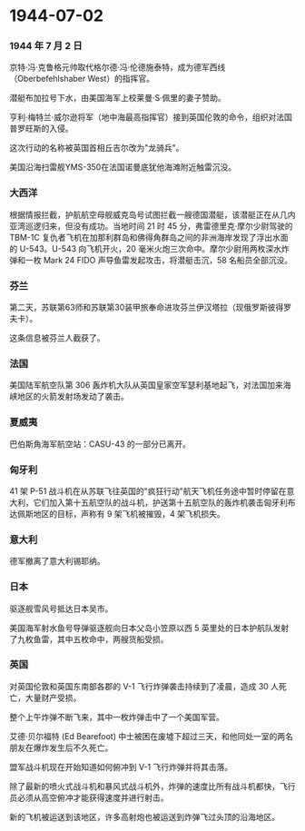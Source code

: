 # 1944-07-02

### 1944 年 7 月 2 日

京特·冯·克鲁格元帅取代格尔德·冯·伦德施泰特，成为德军西线（Oberbefehlshaber
West）的指挥官。

潜艇布加拉号下水，由美国海军上校莱曼·S·佩里的妻子赞助。

亨利·梅特兰·威尔逊将军（地中海最高指挥官）接到英国伦敦的命令，组织对法国普罗旺斯的入侵。

这次行动的名称被英国首相丘吉尔改为"龙骑兵"。

美国沿海扫雷舰YMS-350在法国诺曼底犹他海滩附近触雷沉没。

### 大西洋

根据情报拦截，护航航空母舰威克岛号试图拦截一艘德国潜艇，该潜艇正在从几内亚湾巡逻归来，但没有成功。当地时间
21 时 45 分，弗雷德里克·摩尔少尉驾驶的 TBM-1C
复仇者飞机在加那利群岛和佛得角群岛之间的非洲海岸发现了浮出水面的
U-543。U-543 向飞机开火，20
毫米火炮三次命中。摩尔少尉用两枚深水炸弹和一枚 Mark 24 FIDO
声导鱼雷发起攻击，将潜艇击沉，58 名船员全部沉没。

### 芬兰

第二天，苏联第63师和苏联第30装甲旅奉命进攻芬兰伊汉塔拉（现俄罗斯彼得罗夫卡）。

这条信息被芬兰人截获了。

### 法国

美国陆军航空队第 306
轰炸机大队从英国皇家空军瑟利基地起飞，对法国加来海峡地区的火箭发射场发动了袭击。

### 夏威夷

巴伯斯角海军航空站：CASU-43 的一部分已离开。

### 匈牙利

41 架 P-51
战斗机在从苏联飞往英国的"疯狂行动"航天飞机任务途中暂时停留在意大利，它们加入第十五航空队的战斗机，护送第十五航空队的轰炸机袭击匈牙利布达佩斯地区的目标，声称有
9 架飞机被摧毁，4 架飞机损失。

### 意大利

德军撤离了意大利锡耶纳。

### 日本

驱逐舰雪风号抵达日本吴市。

美国海军射水鱼号导弹驱逐舰向日本父岛小笠原以西 5
英里处的日本护航队发射了九枚鱼雷，其中五枚命中，两艘货船受损。

### 英国

对英国伦敦和英国东南部各郡的 V-1 飞行炸弹袭击持续到了凌晨，造成 30
人死亡，大量财产受损。

整个上午炸弹不断飞来，其中一枚炸弹击中了一个美国军营。

艾德·贝尔福特 (Ed Bearefoot)
中士被困在废墟下超过三天，和他同处一室的两名朋友在爆炸发生后不久死亡。

盟军战斗机现在开始知道如何俯冲到 V-1 飞行炸弹并将其击落。

除了最新的喷火式战斗机和暴风式战斗机外，炸弹的速度比所有战斗机都快，飞行员必须从高空俯冲才能获得速度并进行射击。

新的飞机被运送到该地区，许多高射炮也被运送到炸弹飞过头顶的沿海地区。
